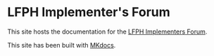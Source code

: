 # LFPH Implementer's Forum

This site hosts the documentation for the [LFPH Implementers Forum](https://www.lfph.io/community/implementers-forum/).

This site has been built with [MKdocs](https://www.mkdocs.org/).
